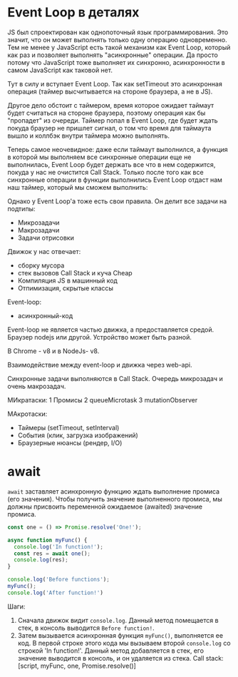 # Event Loop в деталях

JS был спроектирован как однопоточный язык программирования. Это значит, что он может выполнять только одну операцию одновременно.  Тем не менее у JavaScript есть такой механизм как Event Loop, который как раз и позволяет выполнять "асинхронные" операции.  Да просто потому что JavaScript тоже выполняет их синхронно, асинхронности в самом JavaScript как таковой нет.

Тут в силу и вступает Event Loop. Так как setTimeout это асинхронная операция (таймер высчитывается на стороне браузера, а не в JS).

Другое дело обстоит с таймером, время которое ожидает таймаут будет считаться на стороне браузера, поэтому операция как бы "пропадет" из очереди. Таймер попал в Event Loop, где будет ждать покуда браузер не пришлет сигнал, о том что время для таймаута вышло и коллбэк внутри таймера можно выполнять.

Теперь самое неочевидное: даже если таймаут выполнился, а функция в которой мы выполняем все синхронные операции еще не выполнилась, Event Loop будет держать все что в нем содержится, покуда у нас не очистится Call Stack. Только после того как все синхронные операции в функции выполнились Event Loop отдаст нам наш таймер, который мы сможем выполнить:

Однако у Event Loop'а тоже есть свои правила. Он делит все задачи на подтипы:
- Микрозадачи
- Макрозадачи
- Задачи отрисовки

Движок у нас отвечает:
- сборку мусора
- стек вызовов Call Stack и куча Cheap
- Компиляция JS в машинный код
- Отпимизация, скрытые классы

Event-loop:
- асинхронный-код

Event-loop не является частью движка, а предоставляется средой.
Браузер nodejs или другой. Устройство может быть разной.

В Chrome - v8 и в NodeJs- v8.

Взаимодействие между event-loop и движка через web-api.

Синхронные задачи выполняются в Call Stack.
Очередь микрозадач и очень макрозадач.

МИкратаски:
1 Промисы
2 queueMicrotask
3 mutationObserver

МАкротаски:
- Таймеры (setTimeout, setInterval)
- События (клик, загрузка изображений)
- Браузерные нюансы (рендер, I/O)

# await

`await` заставляет асинхронную функцию ждать выполнение промиса (его значения). Чтобы получить значение выполненного промиса, мы должны присвоить переменной ожидаемое (awaited) значение промиса.
```js
const one = () => Promise.resolve('One!');

async function myFunc() {
  console.log('In function!');
  const res = await one();
  console.log(res);
}

console.log('Before functions');
myFunc();
console.log('After function!')
```
Шаги:
1. Сначала движок видит `console.log`. Данный метод помещается в стек, в консоль выводится `Before function!`.
2. Затем вызывается асинхронная функция `myFunc()`, выполняется ее код. В первой строке этого кода мы вызываем второй `console.log` со строкой 'In function!'. Данный метод добавляется в стек, его значение выводится в консоль, и он удаляется из стека.
Call stack: [script, myFunc, one, Promise.resolve()]
```js
```

```js
```

```js
```

```js
```

```js
```

```js
```

```js
```

```js
```